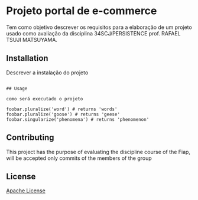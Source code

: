 # Projeto portal de e-commerce

Tem como objetivo descrever os requisitos para a elaboração de um projeto usado como avaliação da disciplina 34SCJ/PERSISTENCE prof. RAFAEL TSUJI MATSUYAMA. 

## Installation

Descrever a instalação do projeto
```

## Usage

como será executado o projeto

foobar.pluralize('word') # returns 'words'
foobar.pluralize('goose') # returns 'geese'
foobar.singularize('phenomena') # returns 'phenomenon'
```

## Contributing
This project has the purpose of evaluating the discipline course of the Fiap, will be accepted only commits of the members of the group


## License
[Apache License](http://www.apache.org/licenses/)
